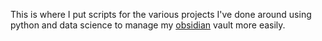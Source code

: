 This is where I put scripts for the various projects I've done around using python and data science to manage my [obsidian]([url](https://obsidian.md/)https://obsidian.md/) vault more easily.

